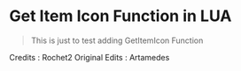 # Get Item Icon Function in LUA

>This is just to test adding GetItemIcon Function

Credits : Rochet2
Original Edits : Artamedes
